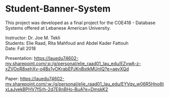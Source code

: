 # Student-Banner-System
This project was developed as a final project for the COE418 - Database Systems offered at Lebanese American University.

Instructor: Dr. Joe M. Tekli<br>
Students: Elie Raad, Rita Mahfoud and Abdel Kader Fattouh<br>
Date: Fall 2018<br>

Presentation: https://lauedu74602-my.sharepoint.com/:p:/g/personal/elie_raad01_lau_edu/EZvwA-z-xZVOoR8xehXv-o4Bs1yOKrabEPJKnBstkMUnIQ?e=aevXQd

Paper: https://lauedu74602-my.sharepoint.com/:w:/g/personal/elie_raad01_lau_edu/EYVqv_w06R5Hno6txLaJvekBPHV7fSrh-2d7E8nBHo-BuA?e=DmskK2
